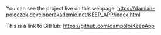 You can see the project live on this webpage:
https://damian-poloczek.developerakademie.net/KEEP_APP/index.html

This is a link to GitHub:
https://github.com/dampolo/KeepApp